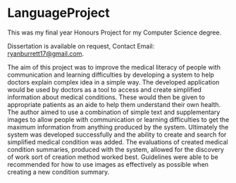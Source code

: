 # LanguageProject

This was my final year Honours Project for my Computer Science degree. 

Dissertation is available on request, Contact Email: ryanburrett17@gmail.com.

The aim of this project was to improve the medical literacy of people with communication and learning difficulties by developing a system to help doctors explain complex idea in a simple way. The developed application would be used by doctors as a tool to access and create simplified information about medical conditions. These would then be given to appropriate patients as an aide to help them understand their own health. The author aimed to use a combination of simple text and supplementary images to allow people with communication or learning difficulties to get the maximum information from anything produced by the system. Ultimately the system was developed successfully and the ability to create and search for simplified medical condition was added. The evaluations of created medical condition summaries, produced with the system, allowed for the discovery of work sort of creation method worked best. Guidelines were able to be recommended for how to use images as effectively as possible when creating a new condition summary. 
